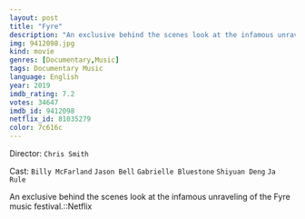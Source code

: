 ```yaml
---
layout: post
title: "Fyre"
description: "An exclusive behind the scenes look at the infamous unraveling of the Fyre music festival.::Netflix.."
img: 9412098.jpg
kind: movie
genres: [Documentary,Music]
tags: Documentary Music 
language: English
year: 2019
imdb_rating: 7.2
votes: 34647
imdb_id: 9412098
netflix_id: 81035279
color: 7c616c
---
```

Director: `Chris Smith`  

Cast: `Billy McFarland` `Jason Bell` `Gabrielle Bluestone` `Shiyuan Deng` `Ja Rule` 

An exclusive behind the scenes look at the infamous unraveling of the Fyre music festival.::Netflix